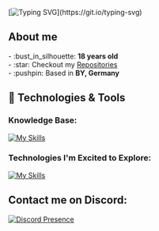 [![Typing SVG](https://readme-typing-svg.demolab.com?font=Fira+Code&duration=3000&pause=1000&color=07F700&width=440&lines=Welcome+to+my+profile!;I'm+always+trying+to+learn+something+new.;Feel+free+to+look+around.)](https://git.io/typing-svg)

## About me
  
<p>
  - :bust_in_silhouette: <b>18 years old</b><br>
  - :star: Checkout my <a href="https://github.com/KAME425?tab=repositories">Repositories</a><br>
  - :pushpin: Based in <b>BY, Germany</b>
</p>
  
## :rocket: Technologies & Tools

### Knowledge Base:
[![My Skills](https://skillicons.dev/icons?i=html,css,sass,tailwind,js,ts,angular,svelte,py,github,nodejs,postman,docker,visualstudio,vscode,eclipse&perline=6)](https://skillicons.dev)

### Technologies I'm Excited to Explore:
[![My Skills](https://skillicons.dev/icons?i=java,cpp,cs,bots,express,nginx,electron,django,mongodb,mysql,kubernetes&perline=6)](https://skillicons.dev)

  
## Contact me on Discord:
[![Discord Presence](https://lanyard.cnrad.dev/api/434394986352476161?hideBadges=false)](https://discord.com/users/434394986352476161)
